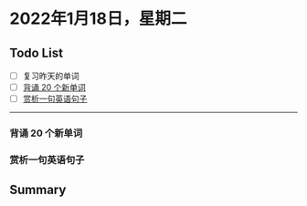 # 2022年1月18日，星期二
## Todo List

- [ ] 复习昨天的单词
- [ ] [背诵 20 个新单词](#背诵-20-个新单词)
- [ ] [赏析一句英语句子](#赏析一句英语句子)
--------


### 背诵 20 个新单词
### 赏析一句英语句子

## Summary
